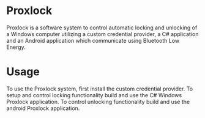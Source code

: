 # Proxlock

Proxlock is a software system to control automatic locking and unlocking of a Windows computer utilizing a custom credential provider, a C# application and an Android application which communicate using Bluetooth Low Energy.

# Usage

To use the Proxlock system, first install the custom credential provider.
To setup and control locking functionality build and use the C# Windows Proxlock application.
To control unlocking functionality build and use the android Proxlock application.